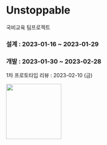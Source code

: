 # Unstoppable
국비교육 팀프로젝트

### 설계 : 2023-01-16 ~ 2023-01-29
### 개발 : 2023-01-30 ~ 2023-02-28

1차 프로토타입 리뷰 : 2023-02-10 (금)




<img width='150' src='https://img1.daumcdn.net/thumb/R1280x0/?scode=mtistory2&fname=https%3A%2F%2Fblog.kakaocdn.net%2Fdn%2FbjDIMG%2FbtrXhPWmR9Q%2F6Tq6wbH0eR2AxRdimWR8gK%2Fimg.png'>
